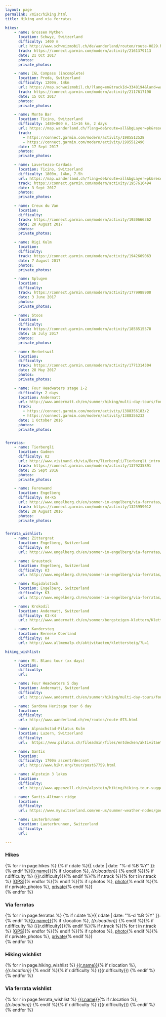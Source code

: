 ```yaml
---
layout: page
permalink: /misc/hiking.html
title: Hiking and via ferratas

hikes:
    - name: Grossen Mythen
      location: Schwyz, Switzerland
      difficulty: 1400 m
      url: http://www.schweizmobil.ch/de/wanderland/routen/route-0829.html
      track: https://connect.garmin.com/modern/activity/2161379113
      date: 21 Oct 2017
      photos:
      private_photos:

    - name: IGL Compass (incomplete)
      location: Preda, Switzerland
      difficulty: 1200m, 14km
      url: https://map.schweizmobil.ch/?lang=en&trackId=3348194&land=wanderland&route=all&layers=Wanderwegnetz
      track: https://connect.garmin.com/modern/activity/2117617190
      date: 15 Oct 2017
      photos:
      private_photos:

    - name: Monte Bar
      location: Ticino, Switzerland
      difficulty: 1480+860 m, 11+16 km, 2 days
      url: https://map.wanderland.ch/?lang=de&route=all&bgLayer=pk&resolution=10&E=2705770&N=1120543&trackId=3874842&layers=Wanderland
      track:
        - https://connect.garmin.com/modern/activity/1985512528
        - https://connect.garmin.com/modern/activity/1985512490
      date: 17 Sept 2017
      photos:
      private_photos:

    - name: Lavertezzo-Cardada
      location: Ticino, Switzerland
      difficulty: 1800m, 14km, 7.5h
      url: https://map.wanderland.ch/?lang=de&route=all&bgLayer=pk&resolution=10&E=2705770&N=1120543&trackId=3874842&layers=Wanderland
      track: https://connect.garmin.com/modern/activity/1957616494
      date: 3 Sept 2017
      photos:
      private_photos:

    - name: Creux du Van
      location:
      difficulty:
      track: https://connect.garmin.com/modern/activity/1930666362
      date: 20 August 2017
      photos:
      private_photos:

    - name: Rigi Kulm
      location:
      difficulty:
      track: https://connect.garmin.com/modern/activity/1942609063
      date: 7 August 2017
      photos:
      private_photos:

    - name: Splugen
      location:
      difficulty:
      track: https://connect.garmin.com/modern/activity/1779988900
      date: 3 June 2017
      photos:
      private_photos:

    - name: Stoos
      location:
      difficulty:
      track: https://connect.garmin.com/modern/activity/1858515578
      date: 16 July 2017
      photos:
      private_photos:

    - name: Herbetswil
      location:
      difficulty:
      track: https://connect.garmin.com/modern/activity/1771314304
      date: 28 May 2017
      photos:
      private_photos:

    - name: Four Headwaters stage 1-2
      difficulty: 2 days
      location: Andermatt
      url: http://www.andermatt.ch/en/summer/hiking/multi-day-tours/four-headwaters-trail2#skip
      track:
        - https://connect.garmin.com/modern/activity/1388356183/2
        - https://connect.garmin.com/modern/activity/1388356232
      date: 1 October 2016
      photos:
      private_photos:


ferratas:
    - name: Tierbergli
      location: Gadmen
      difficulty: K2
      url: http://www.visinand.ch/via/Bern/Tierbergli/Tierbergli_intro.htm
      track: https://connect.garmin.com/modern/activity/1379235891
      date: 25 Sept 2016
      photos:
      private_photos:

    - name: Furenwand
      location: Engelberg
      difficulty: K4-K5
      url: http://www.engelberg.ch/en/sommer-in-engelberg/via-ferratas/fuerenwand/
      track: https://connect.garmin.com/modern/activity/1325959012
      date: 28 August 2016
      photos:
      private_photos:


ferrata_wishlist:
    - name: Zittergrat
      location: Engelberg, Switzerland
      difficulty: K4
      url: http://www.engelberg.ch/en/sommer-in-engelberg/via-ferratas/zittergrat/

    - name: Graustock
      location: Engelberg, Switzerland
      difficulty: K3
      url: http://www.engelberg.ch/en/sommer-in-engelberg/via-ferratas/graustock/

    - name: Rigidalstock
      location: Engelberg, Switzerland
      difficulty: K3
      url: http://www.engelberg.ch/en/sommer-in-engelberg/via-ferratas/rigidalstock/

    - name: Krokodil
      location: Andermatt, Switzerland
      difficulty: K3-K4
      url: http://www.andermatt.ch/en/sommer/bergsteigen-klettern/Klettersteig-Bergsee

    - name: Kandersteg
      location: Bernese Oberland
      difficulty: K4
      url: http://www.allmenalp.ch/aktivitaeten/klettersteig/?L=1

hiking_wishlist:

    - name: Mt. Blanc tour (xx days)
      location:
      difficulty:
      url:

    - name: Four Headwaters 5 day
      location: Andermatt, Switzerland
      difficulty:
      url: http://www.andermatt.ch/en/summer/hiking/multi-day-tours/four-headwaters-trail2#skip

    - name: Sardona Heritage tour 6 day
      location:
      difficulty:
      url: http://www.wanderland.ch/en/routes/route-073.html

    - name: Alpnachstad-Pilatus Kulm
      location: Luzern, Switzerland
      difficulty:
      url:  https://www.pilatus.ch/fileadmin/files/entdecken/aktivitaeten/wandern-am-pilatus/1.1.1.3_Wandern_am_Pilatus_5.pdf

    - name: Santis
      location:
      difficulty: 1700m ascent/descent
      url: http://www.hikr.org/tour/post67759.html

    - name: Alpstein 3 lakes
      location:
      difficulty:
      url: http://www.appenzell.ch/en/alpstein/hiking/hiking-tour-suggestions/the-mountain-lakes-of-the-alpstein.html

    - name: Santis-Altmann ridge
      location:
      difficulty:
      url: https://www.myswitzerland.com/en-us/summer-weather-nodes/good_weather_summer/adventure-weather-summer/adventure-sports-summer/hiking-outdoor/panorama-trails/hiking-the-ridge-between-mts-saentis-and-altmann.html

    - name: Lauterbrunnen
      location: Lauterbrunnen, Switzerland
      difficulty:
      url:

---
```


### Hikes
{% for r in page.hikes %}
{% if r.date %}{{ r.date | date: "%-d %B %Y"  }}: {% endif %}[{{r.name}}]({{r.url}}){% if r.location %}, *{{r.location}}* {% endif %}{% if r.difficulty %} ({{r.difficulty}}){% endif %}{% if r.track %}{% for t in r.track %} [[GPS]({{t}})]{% endfor %}{% endif %}{% if r.photos %}, [photo]({{r.photos}}){% endif %}{% if r.private_photos %}, [private]({{r.private_photos}}){% endif %}]<br />{% endfor %}

### Via ferratas
{% for r in page.ferratas %}
{% if r.date %}{{ r.date | date: "%-d %B %Y"  }}: {% endif %}[{{r.name}}]({{r.url}}){% if r.location %}, *{{r.location}}* {% endif %}{% if r.difficulty %} ({{r.difficulty}}){% endif %}{% if r.track %}{% for t in r.track %} [[GPS]({{t}})]{% endfor %}{% endif %}{% if r.photos %}, [photo]({{r.photos}}){% endif %}{% if r.private_photos %}, [private]({{r.private_photos}}){% endif %}]<br />{% endfor %}

### Hiking wishlist
{% for r in page.hiking_wishlist %}
[{{r.name}}]({{r.url}}){% if r.location %}, *{{r.location}}* {% endif %}{% if r.difficulty %} ({{r.difficulty}}) {% endif %}<br />{% endfor %}

### Via ferrata wishlist
{% for r in page.ferrata_wishlist %}
[{{r.name}}]({{r.url}}){% if r.location %}, *{{r.location}}* {% endif %}{% if r.difficulty %} ({{r.difficulty}}) {% endif %}<br />{% endfor %}
